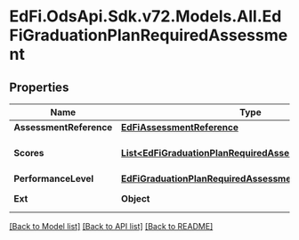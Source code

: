 # EdFi.OdsApi.Sdk.v72.Models.All.EdFiGraduationPlanRequiredAssessment

## Properties

Name | Type | Description | Notes
------------ | ------------- | ------------- | -------------
**AssessmentReference** | [**EdFiAssessmentReference**](EdFiAssessmentReference.md) |  | 
**Scores** | [**List&lt;EdFiGraduationPlanRequiredAssessmentScore&gt;**](EdFiGraduationPlanRequiredAssessmentScore.md) | An unordered collection of graduationPlanRequiredAssessmentScores. Score required to be met or exceeded. | [optional] 
**PerformanceLevel** | [**EdFiGraduationPlanRequiredAssessmentPerformanceLevel**](EdFiGraduationPlanRequiredAssessmentPerformanceLevel.md) |  | [optional] 
**Ext** | **Object** | Extensions to the GraduationPlanRequiredAssessment entity. | [optional] 

[[Back to Model list]](../README.md#documentation-for-models) [[Back to API list]](../README.md#documentation-for-api-endpoints) [[Back to README]](../README.md)

